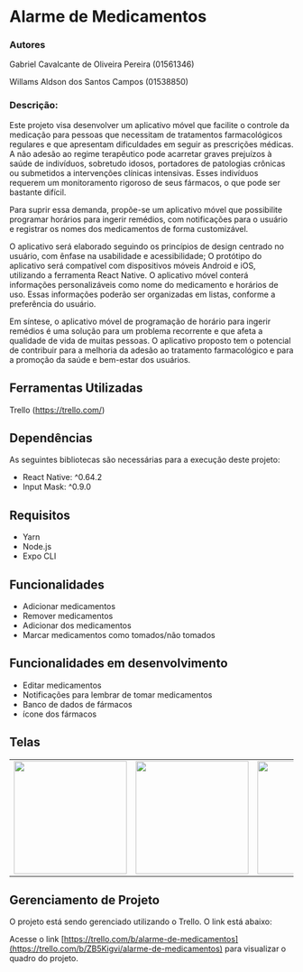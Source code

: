 # Alarme de Medicamentos

### Autores

Gabriel Cavalcante de Oliveira Pereira (01561346)

Willams Aldson dos Santos Campos (01538850)


### Descrição: 

Este projeto visa desenvolver um aplicativo móvel que facilite o controle da medicação para pessoas que necessitam de tratamentos farmacológicos regulares e que apresentam dificuldades em seguir as prescrições médicas. A não adesão ao regime terapêutico pode acarretar graves prejuízos à saúde de indivíduos, sobretudo idosos, portadores de patologias crônicas ou submetidos a intervenções clínicas intensivas. Esses indivíduos requerem um monitoramento rigoroso de seus fármacos, o que pode ser bastante difícil.

Para suprir essa demanda, propõe-se um aplicativo móvel que possibilite programar horários para ingerir remédios, com notificações para o usuário e registrar os nomes dos medicamentos de forma customizável. 

O aplicativo será elaborado seguindo os princípios de design centrado no usuário, com ênfase na usabilidade e acessibilidade; O protótipo do aplicativo será compatível com dispositivos móveis Android e iOS, utilizando a ferramenta React Native. O aplicativo móvel conterá informações personalizáveis como nome do medicamento e horários de uso. Essas informações poderão ser organizadas em listas, conforme a preferência do usuário.

Em síntese, o aplicativo móvel de programação de horário para ingerir remédios é uma solução para um problema recorrente e que afeta a qualidade de vida de muitas pessoas. O aplicativo proposto tem o potencial de contribuir para a melhoria da adesão ao tratamento farmacológico e para a promoção da saúde e bem-estar dos usuários.

## Ferramentas Utilizadas
Trello (https://trello.com/)

## Dependências

As seguintes bibliotecas são necessárias para a execução deste projeto:

- React Native: ^0.64.2
- Input Mask: ^0.9.0

## Requisitos

- Yarn
- Node.js
- Expo CLI


## Funcionalidades

- Adicionar medicamentos
- Remover medicamentos
- Adicionar dos medicamentos
- Marcar medicamentos como tomados/não tomados


## Funcionalidades em desenvolvimento

- Editar medicamentos
- Notificações para lembrar de tomar medicamentos
- Banco de dados de fármacos
- ícone dos fármacos


## Telas

<table>
  <tr>
    <td><img src="https://user-images.githubusercontent.com/128062524/232148850-df1b6d9e-d470-41c4-b305-3e4bf3703ceb.jpeg" width="200"/></td>
    <td><img src="https://user-images.githubusercontent.com/128062524/232149172-1d25f393-f7de-4558-bde6-db6f6b9ba6f8.jpeg" width="200"/></td>
    <td><img src="https://user-images.githubusercontent.com/128062524/232149224-3c0f7fd0-db60-4d9e-a93b-d821f40a2943.jpeg" width="200"/></td>
    <td><img src="https://user-images.githubusercontent.com/128062524/232149267-d82cebbf-24a0-4989-bd44-d5b30efd0b44.jpeg" width="200"/></td>
  </tr>
</table>

## Gerenciamento de Projeto
O projeto está sendo gerenciado utilizando o Trello. O link está abaixo:

Acesse o link [https://trello.com/b/alarme-de-medicamentos](https://trello.com/b/ZB5Kigvi/alarme-de-medicamentos) para visualizar o quadro do projeto.
